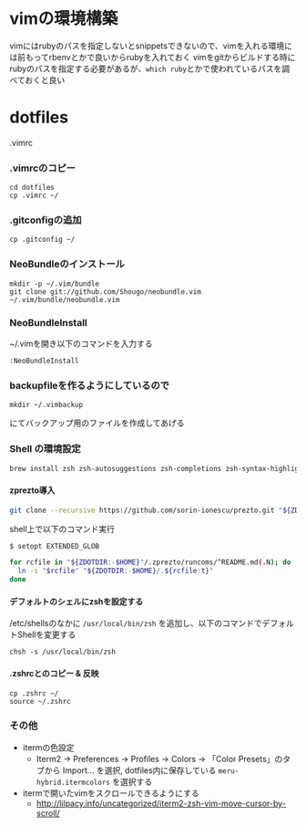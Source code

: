 # vimの環境構築
vimにはrubyのパスを指定しないとsnippetsできないので、vimを入れる環境には前もってrbenvとかで良いからrubyを入れておく
vimをgitからビルドする時にrubyのパスを指定する必要があるが、`which ruby`とかで使われているパスを調べておくと良い

# dotfiles
.vimrc
### .vimrcのコピー
```
cd dotfiles
cp .vimrc ~/
```

### .gitconfigの追加
```
cp .gitconfig ~/
```

### NeoBundleのインストール
```
mkdir -p ~/.vim/bundle
git clone git://github.com/Shougo/neobundle.vim ~/.vim/bundle/neobundle.vim
```
### NeoBundleInstall
~/.vimを開き以下のコマンドを入力する
```
:NeoBundleInstall
```
### backupfileを作るようにしているので
```
mkdir ~/.vimbackup
```
にてバックアップ用のファイルを作成してあげる

### Shell の環境設定
```sh
brew install zsh zsh-autosuggestions zsh-completions zsh-syntax-highlighting colordiff reattach-to-user-namespace tmux zplug peco
```

#### zprezto導入

```sh
git clone --recursive https://github.com/sorin-ionescu/prezto.git "${ZDOTDIR:-$HOME}/.zprezto"
```

shell上で以下のコマンド実行

```sh
$ setopt EXTENDED_GLOB

for rcfile in "${ZDOTDIR:-$HOME}"/.zprezto/runcoms/^README.md(.N); do
  ln -s "$rcfile" "${ZDOTDIR:-$HOME}/.${rcfile:t}"
done
```


#### デフォルトのシェルにzshを設定する

/etc/shellsのなかに `/usr/local/bin/zsh` を追加し、以下のコマンドでデフォルトShellを変更する

```
chsh -s /usr/local/bin/zsh
```

#### .zshrcとのコピー & 反映
```
cp .zshrc ~/
source ~/.zshrc
```


### その他

- itermの色設定
  - Iterm2 → Preferences → Profiles → Colors → 「Color Presets」のタブから Import... を選択, dotfiles内に保存している `meru-hybrid.itermcolors` を選択する
- itermで開いたvimをスクロールできるようにする
  - http://lilpacy.info/uncategorized/iterm2-zsh-vim-move-cursor-by-scroll/
